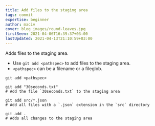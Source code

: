 ```yaml
---
title: Add files to the staging area
tags: commit
expertise: beginner
author: maciv
cover: blog_images/round-leaves.jpg
firstSeen: 2021-04-06T16:39:37+03:00
lastUpdated: 2021-04-13T21:10:59+03:00
---
```


Adds files to the staging area.

- Use `git add <pathspec>` to add files to the staging area.
- `<pathspec>` can be a filename or a fileglob.

```shell
git add <pathspec>
```

```shell
git add "30seconds.txt"
# Add the file `30seconds.txt` to the staging area

git add src/*.json
# Add all files with a `.json` extension in the `src` directory

git add .
# Adds all changes to the staging area
```
